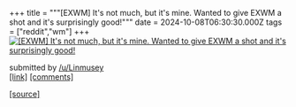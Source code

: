 +++
title = """[EXWM] It's not much, but it's mine. Wanted to give EXWM a shot and it's surprisingly good!"""
date = 2024-10-08T06:30:30.000Z
tags = ["reddit","wm"]
+++
[![[EXWM] It's not much, but it's mine. Wanted to give EXWM a shot and it's surprisingly good!](https://preview.redd.it/5yh3l7178htd1.png?width=640&crop=smart&auto=webp&s=62c3a6c5c8e0699906e94a4179dddac2d9913ec3 "[EXWM] It's not much, but it's mine. Wanted to give EXWM a shot and it's surprisingly good!")](https://www.reddit.com/r/unixporn/comments/1fytf5n/exwm_its_not_much_but_its_mine_wanted_to_give/)

submitted by [/u/Linmusey](https://www.reddit.com/user/Linmusey)  
[\[link\]](https://i.redd.it/5yh3l7178htd1.png) [\[comments\]](https://www.reddit.com/r/unixporn/comments/1fytf5n/exwm_its_not_much_but_its_mine_wanted_to_give/)

[[source]](https://www.reddit.com/r/unixporn/comments/1fytf5n/exwm_its_not_much_but_its_mine_wanted_to_give/)
